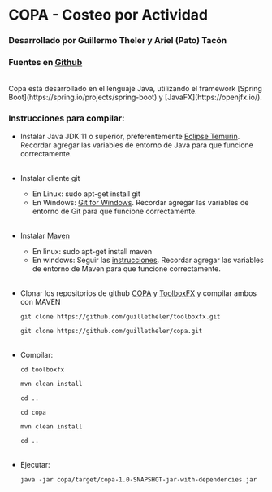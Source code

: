 # COPA - Costeo por Actividad

### Desarrollado por Guillermo Theler y Ariel (Pato) Tacón
### Fuentes en [Github](https://github.com/guilletheler/copa)
<br>
Copa está desarrollado en el lenguaje Java, utilizando el framework [Spring Boot](https://spring.io/projects/spring-boot) y [JavaFX](https://openjfx.io/).

### Instrucciones para compilar:

* Instalar Java JDK 11 o superior, preferentemente [Eclipse Temurin](https://adoptium.net/). Recordar agregar las variables de entorno de Java para que funcione correctamente.
<br><br>
* Instalar cliente git
  * En Linux: sudo apt-get install git
  * En Windows: [Git for Windows](https://sourceforge.net/projects/git-for-windows.mirror/). Recordar agregar las variables de entorno de Git para que funcione correctamente.
<br><br>
* Instalar [Maven](https://maven.apache.org)
  * En linux: sudo apt-get install maven
  * En windows: Seguir las [instrucciones](https://maven.apache.org/guides/getting-started/windows-prerequisites.html). Recordar agregar las variables de entorno de Maven para que funcione correctamente.
<br><br>
* Clonar los repositorios de github [COPA](https://github.com/guilletheler/copa) y [ToolboxFX](https://github.com/guilletheler/toolboxfx) y compilar ambos con MAVEN
 
    `git clone https://github.com/guilletheler/toolboxfx.git`

    `git clone https://github.com/guilletheler/copa.git`
<br><br>
* Compilar:
 
    `cd toolboxfx`

    `mvn clean install`

    `cd ..`

    `cd copa`
    
    `mvn clean install`

    `cd ..`
<br><br>
* Ejecutar:
  
    `java -jar copa/target/copa-1.0-SNAPSHOT-jar-with-dependencies.jar`